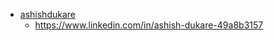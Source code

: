 - [ashishdukare](https://github.com/ashishdukare)
   - https://www.linkedin.com/in/ashish-dukare-49a8b3157

